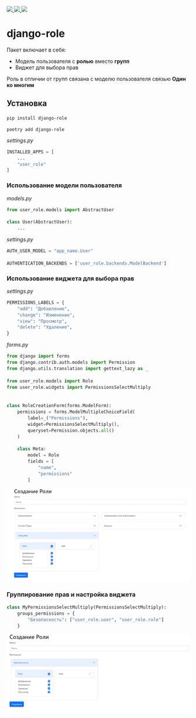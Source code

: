 
<a href="https://pypi.org/project/django-role/">
  <img src="https://img.shields.io/pypi/dm/django-role"/>
</a>
<a href="https://pypi.org/project/django-role/">
  <img src="https://img.shields.io/pypi/v/django-role"/>
</a>
<a href="https://github.com/isys35/django-role">
  <img src="https://img.shields.io/github/last-commit/isys35/django-role"/>
</a>

# django-role

Пакет включает в себя:
* Модель пользователя с **ролью** вместо **групп**
* Виджет для выбора прав

Роль в отличии от групп связана с моделю пользователя связью **Один ко многим**

## Установка

```pip install django-role```

```poetry add django-role```


_settings.py_
```python
INSTALLED_APPS = [
    ...
    "user_role"
]
```

### Использование модели пользователя
_models.py_
```python
from user_role.models import AbstractUser

class User(AbstractUser):
    ...
```
_settings.py_
```python
AUTH_USER_MODEL = "app_name.User"

AUTHENTICATION_BACKENDS = ['user_role.backends.ModelBackend']
```

### Использование виджета для выбора прав

_settings.py_
```python
PERMISSIONS_LABELS = {
    "add": "Добавление",
    "change": "Изменение",
    "view": "Просмотр",
    "delete": "Удаление",
}
```

_forms.py_
```python
from django import forms
from django.contrib.auth.models import Permission
from django.utils.translation import gettext_lazy as _

from user_role.models import Role
from user_role.widgets import PermissionsSelectMultiply


class RoleCreationForm(forms.ModelForm):
    permissions = forms.ModelMultipleChoiceField(
        label=_("Permissions"),
        widget=PermissionsSelectMultiply(),
        queryset=Permission.objects.all()
    )

    class Meta:
        model = Role
        fields = [
            "name",
            "permissions"
        ]
```

<img src="widget.png"/>

### Группирование прав и настройка виджета

```python
class MyPermissionsSelectMultiply(PermissionsSelectMultiply):
    groups_permissions = {
        "Безопасность": ["user_role.user", "user_role.role"]
    }
```

<img src="widget2.png"/>
